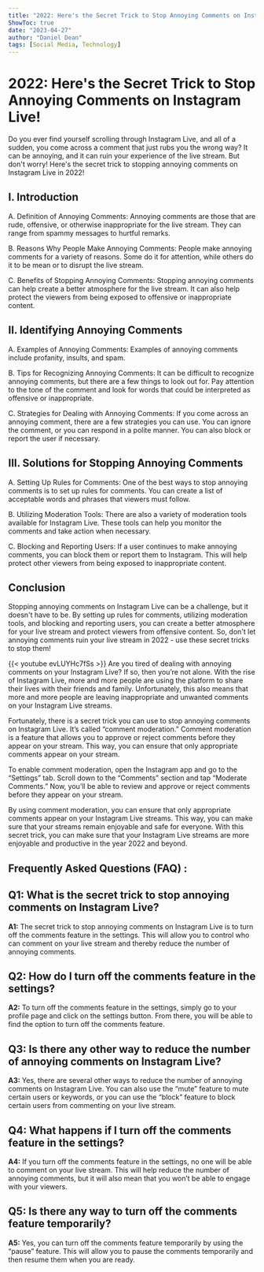 ```yaml
---
title: "2022: Here's the Secret Trick to Stop Annoying Comments on Instagram Live!"
ShowToc: true 
date: "2023-04-27"
author: "Daniel Dean" 
tags: [Social Media, Technology]
---
```

# 2022: Here's the Secret Trick to Stop Annoying Comments on Instagram Live!

Do you ever find yourself scrolling through Instagram Live, and all of a sudden, you come across a comment that just rubs you the wrong way? It can be annoying, and it can ruin your experience of the live stream. But don't worry! Here's the secret trick to stopping annoying comments on Instagram Live in 2022!

## I. Introduction

A. Definition of Annoying Comments: Annoying comments are those that are rude, offensive, or otherwise inappropriate for the live stream. They can range from spammy messages to hurtful remarks.

B. Reasons Why People Make Annoying Comments: People make annoying comments for a variety of reasons. Some do it for attention, while others do it to be mean or to disrupt the live stream.

C. Benefits of Stopping Annoying Comments: Stopping annoying comments can help create a better atmosphere for the live stream. It can also help protect the viewers from being exposed to offensive or inappropriate content.

## II. Identifying Annoying Comments

A. Examples of Annoying Comments: Examples of annoying comments include profanity, insults, and spam.

B. Tips for Recognizing Annoying Comments: It can be difficult to recognize annoying comments, but there are a few things to look out for. Pay attention to the tone of the comment and look for words that could be interpreted as offensive or inappropriate.

C. Strategies for Dealing with Annoying Comments: If you come across an annoying comment, there are a few strategies you can use. You can ignore the comment, or you can respond in a polite manner. You can also block or report the user if necessary.

## III. Solutions for Stopping Annoying Comments

A. Setting Up Rules for Comments: One of the best ways to stop annoying comments is to set up rules for comments. You can create a list of acceptable words and phrases that viewers must follow.

B. Utilizing Moderation Tools: There are also a variety of moderation tools available for Instagram Live. These tools can help you monitor the comments and take action when necessary.

C. Blocking and Reporting Users: If a user continues to make annoying comments, you can block them or report them to Instagram. This will help protect other viewers from being exposed to inappropriate content.

## Conclusion

Stopping annoying comments on Instagram Live can be a challenge, but it doesn't have to be. By setting up rules for comments, utilizing moderation tools, and blocking and reporting users, you can create a better atmosphere for your live stream and protect viewers from offensive content. So, don't let annoying comments ruin your live stream in 2022 - use these secret tricks to stop them!

{{< youtube evLUYHc7fSs >}} 
Are you tired of dealing with annoying comments on your Instagram Live? If so, then you’re not alone. With the rise of Instagram Live, more and more people are using the platform to share their lives with their friends and family. Unfortunately, this also means that more and more people are leaving inappropriate and unwanted comments on your Instagram Live streams. 

Fortunately, there is a secret trick you can use to stop annoying comments on Instagram Live. It’s called “comment moderation.” Comment moderation is a feature that allows you to approve or reject comments before they appear on your stream. This way, you can ensure that only appropriate comments appear on your stream. 

To enable comment moderation, open the Instagram app and go to the “Settings” tab. Scroll down to the “Comments” section and tap “Moderate Comments.” Now, you’ll be able to review and approve or reject comments before they appear on your stream. 

By using comment moderation, you can ensure that only appropriate comments appear on your Instagram Live streams. This way, you can make sure that your streams remain enjoyable and safe for everyone. With this secret trick, you can make sure that your Instagram Live streams are more enjoyable and productive in the year 2022 and beyond.

## Frequently Asked Questions (FAQ) :
## Q1: What is the secret trick to stop annoying comments on Instagram Live?

**A1:** The secret trick to stop annoying comments on Instagram Live is to turn off the comments feature in the settings. This will allow you to control who can comment on your live stream and thereby reduce the number of annoying comments.

## Q2: How do I turn off the comments feature in the settings?

**A2:** To turn off the comments feature in the settings, simply go to your profile page and click on the settings button. From there, you will be able to find the option to turn off the comments feature.

## Q3: Is there any other way to reduce the number of annoying comments on Instagram Live?

**A3:** Yes, there are several other ways to reduce the number of annoying comments on Instagram Live. You can also use the “mute” feature to mute certain users or keywords, or you can use the “block” feature to block certain users from commenting on your live stream.

## Q4: What happens if I turn off the comments feature in the settings?

**A4:** If you turn off the comments feature in the settings, no one will be able to comment on your live stream. This will help reduce the number of annoying comments, but it will also mean that you won’t be able to engage with your viewers.

## Q5: Is there any way to turn off the comments feature temporarily?

**A5:** Yes, you can turn off the comments feature temporarily by using the “pause” feature. This will allow you to pause the comments temporarily and then resume them when you are ready.



